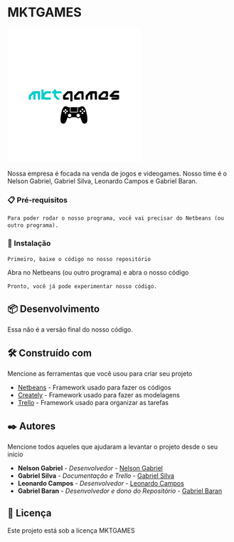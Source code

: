 # MKTGAMES

![](https://github.com/gabrielbaran/mktgames/blob/main/logogo.png)

Nossa empresa é focada na venda de jogos e videogames. 
Nosso time é o Nelson Gabriel, Gabriel Silva, Leonardo Campos e Gabriel Baran.

### 📋 Pré-requisitos
```
Para poder rodar o nosso programa, você vai precisar do Netbeans (ou outro programa).
```

### 🔧 Instalação
```
Primeiro, baixe o código no nosso repositório
```
Abra no Netbeans (ou outro programa) e abra o nosso código
```
Pronto, você já pode experimentar nosso código.
```

## 📦 Desenvolvimento

Essa não é a versão final do nosso código.

## 🛠️ Construído com

Mencione as ferramentas que você usou para criar seu projeto

* [Netbeans](https://netbeans.org/) - Framework usado para fazer os códigos
* [Creately](https://creately.com/) - Framework usado para fazer as modelagens
* [Trello](https://trello.com/pt-BR) - Framework usado para organizar as tarefas

## ✒️ Autores

Mencione todos aqueles que ajudaram a levantar o projeto desde o seu início

* **Nelson Gabriel** - *Desenvolvedor* - [Nelson Gabriel](https://github.com/Hellzz01)
* **Gabriel Silva** - *Documentação e Trello* - [Gabriel Silva](https://github.com/SrgabrielBR100)
* **Leonardo Campos** - *Desenvolvedor* - [Leonardo Campos](https://github.com/leocmps)
* **Gabriel Baran** - *Desenvolvedor e dono do Repositório* - [Gabriel Baran](https://github.com/gabrielbaran)

## 📄 Licença

Este projeto está sob a licença MKTGAMES



